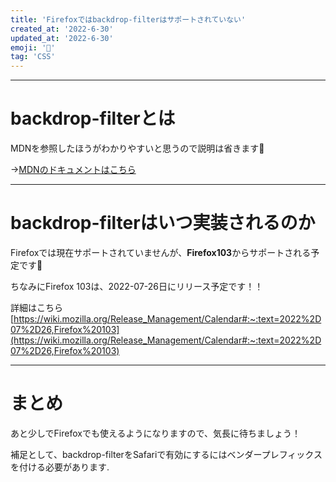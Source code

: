 ```yaml
---
title: 'Firefoxではbackdrop-filterはサポートされていない'
created_at: '2022-6-30'
updated_at: '2022-6-30'
emoji: '🎨'
tag: 'CSS'
---
```


***
# backdrop-filterとは
MDNを参照したほうがわかりやすいと思うので説明は省きます🙏


→[MDNのドキュメントはこちら](https://developer.mozilla.org/ja/docs/Web/CSS/backdrop-filter)

***
# backdrop-filterはいつ実装されるのか
Firefoxでは現在サポートされていませんが、**Firefox103**からサポートされる予定です🎉

ちなみにFirefox 103は、2022-07-26日にリリース予定です！！

詳細はこちら
[https://wiki.mozilla.org/Release_Management/Calendar#:~:text=2022%2D07%2D26,Firefox%20103](https://wiki.mozilla.org/Release_Management/Calendar#:~:text=2022%2D07%2D26,Firefox%20103)

***
# まとめ
あと少しでFirefoxでも使えるようになりますので、気長に待ちましょう！

補足として、backdrop-filterをSafariで有効にするにはベンダープレフィックスを付ける必要があります.